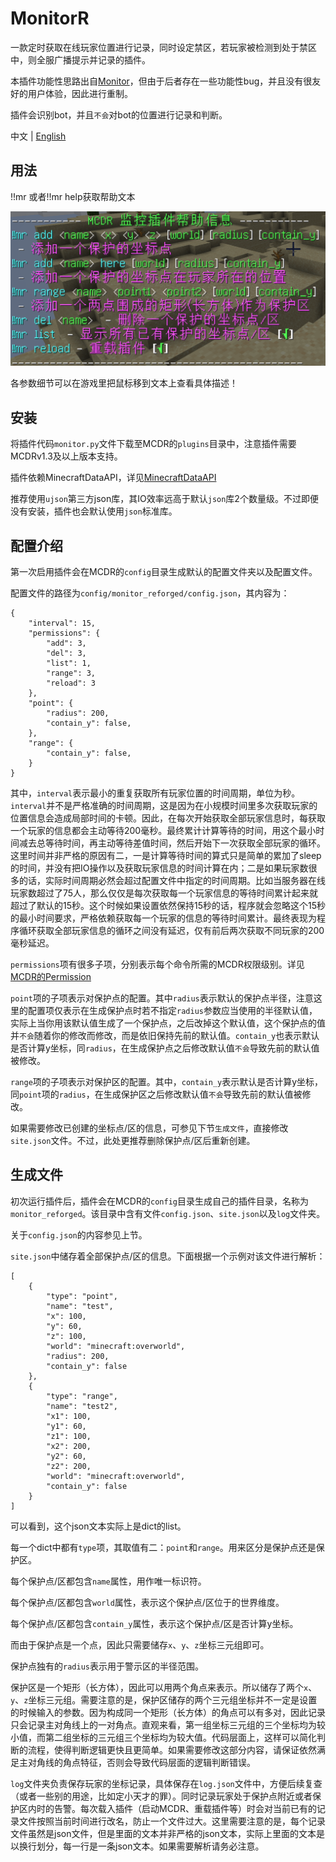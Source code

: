 # MonitorR

一款定时获取在线玩家位置进行记录，同时设定禁区，若玩家被检测到处于禁区中，则全服广播提示并记录的插件。  

本插件功能性思路出自[Monitor](https://github.com/W-Kazdel/Monitor)，但由于后者存在一些功能性bug，并且没有很友好的用户体验，因此进行重制。  

插件会识别bot，并且`不会`对bot的位置进行记录和判断。  

中文 | [English](README.md)  

## 用法

!!mr 或者!!mr help获取帮助文本  

![image](pics/help.png)  

各参数细节可以在游戏里把鼠标移到文本上查看具体描述！  

## 安装

将插件代码`monitor.py`文件下载至MCDR的`plugins`目录中，注意插件需要MCDRv1.3及以上版本支持。  

插件依赖MinecraftDataAPI，详见[MinecraftDataAPI](https://github.com/MCDReforged/MinecraftDataAPI/blob/master/README_cn.md)  

推荐使用`ujson`第三方json库，其IO效率远高于默认`json`库2个数量级。不过即便没有安装，插件也会默认使用`json`标准库。  

## 配置介绍

第一次启用插件会在MCDR的`config`目录生成默认的配置文件夹以及配置文件。  

配置文件的路径为`config/monitor_reforged/config.json`，其内容为：  

```
{
    "interval": 15,
    "permissions": {
        "add": 3,
        "del": 3,
        "list": 1,
        "range": 3,
        "reload": 3
    },
    "point": {
        "radius": 200,
        "contain_y": false,
    },
    "range": {
        "contain_y": false,
    }
}
```

其中，`interval`表示最小的重复获取所有玩家位置的时间周期，单位为秒。`interval`并不是严格准确的时间周期，这是因为在小规模时间里多次获取玩家的位置信息会造成局部时间的卡顿。因此，在每次开始获取全部玩家信息时，每获取一个玩家的信息都会主动等待200毫秒。最终累计计算等待的时间，用这个最小时间减去总等待时间，再主动等待差值时间，然后开始下一次获取全部玩家的循环。这里时间并非严格的原因有二，一是计算等待时间的算式只是简单的累加了sleep的时间，并没有把IO操作以及获取玩家信息的时间计算在内；二是如果玩家数很多的话，实际时间周期必然会超过配置文件中指定的时间周期。比如当服务器在线玩家数超过了75人，那么仅仅是每次获取每一个玩家信息的等待时间累计起来就超过了默认的15秒。这个时候如果设置依然保持15秒的话，程序就会忽略这个15秒的最小时间要求，严格依赖获取每一个玩家的信息的等待时间累计。最终表现为程序循环获取全部玩家信息的循环之间没有延迟，仅有前后两次获取不同玩家的200毫秒延迟。  

`permissions`项有很多子项，分别表示每个命令所需的MCDR权限级别。详见[MCDR的Permission](https://mcdreforged.readthedocs.io/en/latest/permission.html)  

`point`项的子项表示对保护点的配置。其中`radius`表示默认的保护点半径，注意这里的配置项仅表示在生成保护点时若不指定`radius`参数应当使用的半径默认值，实际上当你用该默认值生成了一个保护点，之后改掉这个默认值，这个保护点的值并`不会`随着你的修改而修改，而是依旧保持先前的默认值。`contain_y`也表示默认是否计算y坐标，同`radius`，在生成保护点之后修改默认值`不会`导致先前的默认值被修改。  

`range`项的子项表示对保护区的配置。其中，`contain_y`表示默认是否计算y坐标，同`point`项的`radius`，在生成保护区之后修改默认值`不会`导致先前的默认值被修改。  

如果需要修改已创建的坐标点/区的信息，可参见下节`生成文件`，直接修改`site.json`文件。不过，此处更推荐删除保护点/区后重新创建。  

## 生成文件

初次运行插件后，插件会在MCDR的`config`目录生成自己的插件目录，名称为`monitor_reforged`。该目录中含有文件`config.json`、`site.json`以及`log`文件夹。  

关于`config.json`的内容参见上节。

`site.json`中储存着全部保护点/区的信息。下面根据一个示例对该文件进行解析：  

```
[
    {
        "type": "point",
        "name": "test",
        "x": 100,
        "y": 60,
        "z": 100,
        "world": "minecraft:overworld",
        "radius": 200,
        "contain_y": false
    },
    {
        "type": "range",
        "name": "test2",
        "x1": 100,
        "y1": 60,
        "z1": 100,
        "x2": 200,
        "y2": 60,
        "z2": 200,
        "world": "minecraft:overworld",
        "contain_y": false
    }
]

```

可以看到，这个json文本实际上是dict的list。  

每一个dict中都有`type`项，其取值有二：`point`和`range`。用来区分是保护点还是保护区。  

每个保护点/区都包含`name`属性，用作唯一标识符。  

每个保护点/区都包含`world`属性，表示这个保护点/区位于的世界维度。  

每个保护点/区都包含`contain_y`属性，表示这个保护点/区是否计算y坐标。  

而由于保护点是一个点，因此只需要储存`x`、`y`、`z`坐标三元组即可。  

保护点独有的`radius`表示用于警示区的半径范围。  

保护区是一个矩形（长方体），因此可以用两个角点来表示。所以储存了两个`x`、`y`、`z`坐标三元组。需要注意的是，保护区储存的两个三元组坐标并不一定是设置的时候输入的参数。因为构成同一个矩形（长方体）的角点可以有多对，因此记录只会记录主对角线上的一对角点。直观来看，第一组坐标三元组的三个坐标均为较小值，而第二组坐标的三元组三个坐标均为较大值。代码层面上，这样可以简化判断的流程，使得判断逻辑更快且更简单。如果需要修改这部分内容，请保证依然满足主对角线的角点特征，否则会导致代码层面的逻辑判断错误。  

`log`文件夹负责保存玩家的坐标记录，具体保存在`log.json`文件中，方便后续复查（或者一些别的用途，比如定小天才的罪）。同时记录玩家处于保护点附近或者保护区内时的告警。每次载入插件（启动MCDR、重载插件等）时会对当前已有的记录文件按照当前时间进行改名，防止一个文件过大。这里需要注意的是，每个记录文件虽然是json文件，但是里面的文本并非严格的json文本，实际上里面的文本是以换行划分，每一行是一条json文本。如果需要解析请务必注意。
